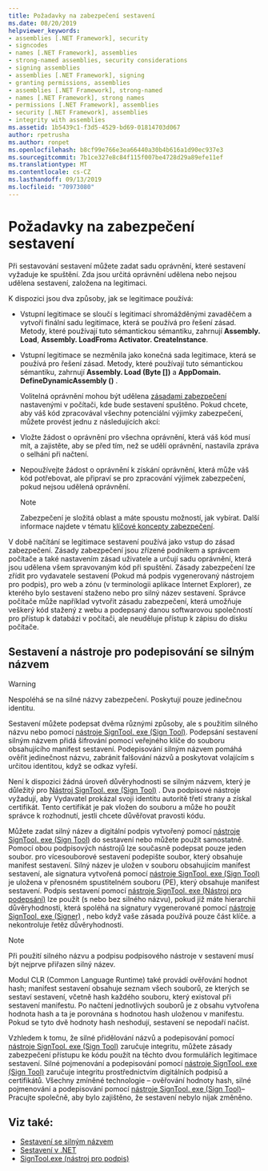 ```yaml
---
title: Požadavky na zabezpečení sestavení
ms.date: 08/20/2019
helpviewer_keywords:
- assemblies [.NET Framework], security
- signcodes
- names [.NET Framework], assemblies
- strong-named assemblies, security considerations
- signing assemblies
- assemblies [.NET Framework], signing
- granting permissions, assemblies
- assemblies [.NET Framework], strong-named
- names [.NET Framework], strong names
- permissions [.NET Framework], assemblies
- security [.NET Framework], assemblies
- integrity with assemblies
ms.assetid: 1b5439c1-f3d5-4529-bd69-01814703d067
author: rpetrusha
ms.author: ronpet
ms.openlocfilehash: b8cf99e766e3ea66440a30b4b616a1d90ec937e3
ms.sourcegitcommit: 7b1ce327e8c84f115f007be4728d29a89efe11ef
ms.translationtype: MT
ms.contentlocale: cs-CZ
ms.lasthandoff: 09/13/2019
ms.locfileid: "70973080"
---
```

# <a name="assembly-security-considerations"></a>Požadavky na zabezpečení sestavení
<a name="top"></a>Při sestavování sestavení můžete zadat sadu oprávnění, které sestavení vyžaduje ke spuštění. Zda jsou určitá oprávnění udělena nebo nejsou udělena sestavení, založena na legitimaci.  
  
 K dispozici jsou dva způsoby, jak se legitimace používá:  
  
- Vstupní legitimace se sloučí s legitimací shromážděnými zavaděčem a vytvoří finální sadu legitimace, která se používá pro řešení zásad. Metody, které používají tuto sémantickou sémantiku, zahrnují **Assembly. Load**, **Assembly. LoadFrom**a **Activator. CreateInstance**.  
  
- Vstupní legitimace se nezměnila jako konečná sada legitimace, která se používá pro řešení zásad. Metody, které používají tuto sémantickou sémantiku, zahrnují **Assembly. Load (Byte [])** a **AppDomain. DefineDynamicAssembly ()** .  
  
  Volitelná oprávnění mohou být udělena [zásadami zabezpečení](../../framework/misc/code-access-security-basics.md) nastavenými v počítači, kde bude sestavení spuštěno. Pokud chcete, aby váš kód zpracovával všechny potenciální výjimky zabezpečení, můžete provést jednu z následujících akcí:  
  
- Vložte žádost o oprávnění pro všechna oprávnění, která váš kód musí mít, a zajistěte, aby se před tím, než se udělí oprávnění, nastavila zpráva o selhání při načtení.  
  
- Nepoužívejte žádost o oprávnění k získání oprávnění, která může váš kód potřebovat, ale připraví se pro zpracování výjimek zabezpečení, pokud nejsou udělená oprávnění.  
  
  > [!NOTE]
  > Zabezpečení je složitá oblast a máte spoustu možností, jak vybírat. Další informace najdete v tématu [klíčové koncepty zabezpečení](../../standard/security/key-security-concepts.md).  
  
 V době načítání se legitimace sestavení používá jako vstup do zásad zabezpečení. Zásady zabezpečení jsou zřízené podnikem a správcem počítače a také nastavením zásad uživatele a určují sadu oprávnění, která jsou udělena všem spravovaným kód při spuštění. Zásady zabezpečení lze zřídit pro vydavatele sestavení (Pokud má podpis vygenerovaný nástrojem pro podpis), pro web a zónu (v terminologii aplikace Internet Explorer), ze kterého bylo sestavení staženo nebo pro silný název sestavení. Správce počítače může například vytvořit zásadu zabezpečení, která umožňuje veškerý kód stažený z webu a podepsaný danou softwarovou společností pro přístup k databázi v počítači, ale neuděluje přístup k zápisu do disku počítače.  
  
## <a name="strong-named-assemblies-and-signing-tools"></a>Sestavení a nástroje pro podepisování se silným názvem  

 > [!WARNING]
 > Nespoléhá se na silné názvy zabezpečení. Poskytují pouze jedinečnou identitu.

 Sestavení můžete podepsat dvěma různými způsoby, ale s použitím silného názvu nebo pomocí [nástroje SignTool. exe (Sign Tool)](../../framework/tools/signtool-exe.md). Podepsání sestavení silným názvem přidá šifrování pomocí veřejného klíče do souboru obsahujícího manifest sestavení. Podepisování silným názvem pomáhá ověřit jedinečnost názvu, zabránit falšování názvů a poskytovat volajícím s určitou identitou, když se odkaz vyřeší.  
  
 Není k dispozici žádná úroveň důvěryhodnosti se silným názvem, který je důležitý pro [Nástroj SignTool. exe (Sign Tool)](../../framework/tools/signtool-exe.md) . Dva podpisové nástroje vyžadují, aby Vydavatel prokázal svoji identitu autoritě třetí strany a získal certifikát. Tento certifikát je pak vložen do souboru a může ho použít správce k rozhodnutí, jestli chcete důvěřovat pravosti kódu.  
  
 Můžete zadat silný název a digitální podpis vytvořený pomocí [nástroje SignTool. exe (Sign Tool)](../../framework/tools/signtool-exe.md) do sestavení nebo můžete použít samostatně. Pomocí obou podpisových nástrojů lze současně podepsat pouze jeden soubor. pro vícesouborové sestavení podepište soubor, který obsahuje manifest sestavení. Silný název je uložen v souboru obsahujícím manifest sestavení, ale signatura vytvořená pomocí [nástroje SignTool. exe (Sign Tool)](../../framework/tools/signtool-exe.md) je uložena v přenosném spustitelném souboru (PE), který obsahuje manifest sestavení. Podpis sestavení pomocí [nástroje SignTool. exe (Nástroj pro podepsání)](../../framework/tools/signtool-exe.md) lze použít (s nebo bez silného názvu), pokud již máte hierarchii důvěryhodnosti, která spoléhá na signatury vygenerované pomocí [nástroje SignTool. exe (Signer)](../../framework/tools/signtool-exe.md) , nebo když vaše zásada používá pouze část klíče. a nekontroluje řetěz důvěryhodnosti.  
  
> [!NOTE]
> Při použití silného názvu a podpisu podpisového nástroje v sestavení musí být nejprve přiřazen silný název.  
  
 Modul CLR (Common Language Runtime) také provádí ověřování hodnot hash; manifest sestavení obsahuje seznam všech souborů, ze kterých se sestaví sestavení, včetně hash každého souboru, který existoval při sestavení manifestu. Po načtení jednotlivých souborů je z obsahu vytvořena hodnota hash a ta je porovnána s hodnotou hash uloženou v manifestu. Pokud se tyto dvě hodnoty hash neshodují, sestavení se nepodaří načíst.  
  
 Vzhledem k tomu, že silné přidělování názvů a podepisování pomocí [nástroje SignTool. exe (Sign Tool)](../../framework/tools/signtool-exe.md) zaručuje integritu, můžete zásady zabezpečení přístupu ke kódu použít na těchto dvou formulářích legitimace sestavení. Silné pojmenování a podepisování pomocí [nástroje SignTool. exe (Sign Tool)](../../framework/tools/signtool-exe.md) zaručuje integritu prostřednictvím digitálních podpisů a certifikátů. Všechny zmíněné technologie – ověřování hodnoty hash, silné pojmenování a podepisování pomocí [nástroje SignTool. exe (Sign Tool)](../../framework/tools/signtool-exe.md)– Pracujte společně, aby bylo zajištěno, že sestavení nebylo nijak změněno.  
  
## <a name="see-also"></a>Viz také:

- [Sestavení se silným názvem](strong-named.md)
- [Sestavení v .NET](index.md)
- [SignTool.exe (nástroj pro podpis)](../../framework/tools/signtool-exe.md)
